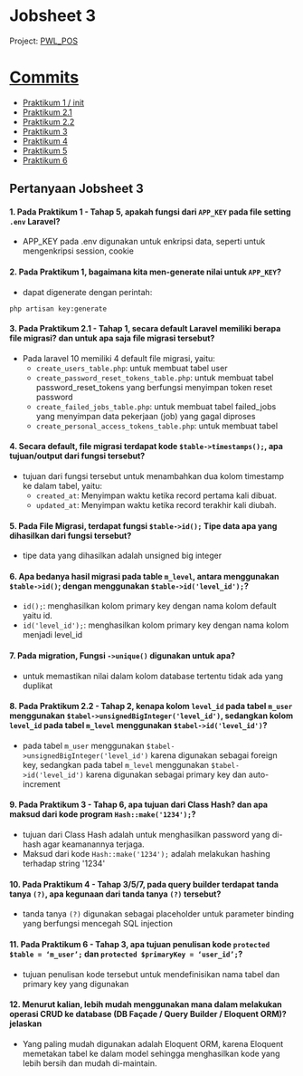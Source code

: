 # Jobsheet 3
Project: [PWL_POS](./week-3/PWL_POS)
# [Commits](https://github.com/Raruu/Polinema.Task/commits/main/Semester-4/WebLanjut/week-3/PWL_POS)
- [Praktikum 1 / init](https://github.com/Raruu/Polinema.Task/commit/724b10d6ccea4719edfaf9cf62c351d5eff6e38b)
- [Praktikum 2.1](https://github.com/Raruu/Polinema.Task/commit/25f3bb00c53860b89a98f2df937efe3ece7683f9)
- [Praktikum 2.2](https://github.com/Raruu/Polinema.Task/commit/180415e32357749044661b1342984fa3dcbe7bf4)
- [Praktikum 3](https://github.com/Raruu/Polinema.Task/commit/f0b7452ea84fccd08c24829d733229834a1168dd)
- [Praktikum 4](https://github.com/Raruu/Polinema.Task/commit/30b34a378739a89326f0d48b7e87e374aa2e4937)
- [Praktikum 5](https://github.com/Raruu/Polinema.Task/commit/a7bbff0972aa8e32ca607792e9852069493cfcfb)
- [Praktikum 6](https://github.com/Raruu/Polinema.Task/commit/346aa0b0f763102b05354e0dc9f9514f69445217)

## Pertanyaan Jobsheet 3
#### 1. Pada Praktikum 1 - Tahap 5, apakah fungsi dari `APP_KEY` pada file setting `.env` Laravel?
- APP_KEY pada .env digunakan untuk enkripsi data, seperti untuk mengenkripsi session, cookie
#### 2. Pada Praktikum 1, bagaimana kita men-generate nilai untuk `APP_KEY`?
- dapat digenerate dengan perintah:
```
php artisan key:generate
```
#### 3. Pada Praktikum 2.1 - Tahap 1, secara default Laravel memiliki berapa file migrasi? dan untuk apa saja file migrasi tersebut?
- Pada laravel 10 memiliki 4 default file migrasi, yaitu:
  - `create_users_table.php`: untuk membuat tabel user
  - `create_password_reset_tokens_table.php`: untuk membuat tabel password_reset_tokens yang berfungsi menyimpan token reset password
  - `create_failed_jobs_table.php`: untuk membuat tabel failed_jobs yang menyimpan data pekerjaan (job) yang gagal diproses
  - `create_personal_access_tokens_table.php`: untuk membuat tabel 
#### 4. Secara default, file migrasi terdapat kode `$table->timestamps();`, apa tujuan/output dari fungsi tersebut?
- tujuan dari fungsi tersebut untuk menambahkan dua kolom timestamp ke dalam tabel, yaitu:
  - `created_at`: Menyimpan waktu ketika record pertama kali dibuat.
  - `updated_at`: Menyimpan waktu ketika record terakhir kali diubah.

#### 5. Pada File Migrasi, terdapat fungsi `$table->id();` Tipe data apa yang dihasilkan dari fungsi tersebut?
- tipe data yang dihasilkan adalah unsigned big integer
#### 6. Apa bedanya hasil migrasi pada table `m_level`, antara menggunakan `$table->id()`; dengan menggunakan `$table->id('level_id');`?
- `id();`: menghasilkan kolom primary key dengan nama kolom default yaitu id.
- `id('level_id');`: menghasilkan kolom primary key dengan nama kolom menjadi level_id

#### 7. Pada migration, Fungsi `->unique()` digunakan untuk apa?
- untuk memastikan nilai dalam kolom database tertentu tidak ada yang duplikat
#### 8. Pada Praktikum 2.2 - Tahap 2, kenapa kolom `level_id` pada tabel `m_user` menggunakan `$tabel->unsignedBigInteger('level_id')`, sedangkan kolom `level_id` pada tabel `m_level` menggunakan `$tabel->id('level_id')`?
- pada tabel `m_user` menggunakan `$tabel->unsignedBigInteger('level_id')` karena digunakan sebagai foreign key, sedangkan pada tabel `m_level` menggunakan `$tabel->id('level_id')` karena digunakan sebagai primary key dan auto-increment
#### 9. Pada Praktikum 3 - Tahap 6, apa tujuan dari Class Hash? dan apa maksud dari kode program `Hash::make('1234');`?
- tujuan dari Class Hash adalah untuk menghasilkan password yang di-hash agar keamanannya terjaga.
- Maksud dari kode `Hash::make('1234');` adalah melakukan hashing terhadap string '1234'
#### 10. Pada Praktikum 4 - Tahap 3/5/7, pada query builder terdapat tanda tanya `(?)`, apa kegunaan dari tanda tanya `(?)` tersebut?
- tanda tanya `(?)` digunakan sebagai placeholder untuk parameter binding yang berfungsi mencegah SQL injection
#### 11. Pada Praktikum 6 - Tahap 3, apa tujuan penulisan kode `protected $table = ‘m_user’;` dan `protected $primaryKey = ‘user_id’;`?
- tujuan penulisan kode tersebut untuk mendefinisikan nama tabel dan primary key yang digunakan
#### 12. Menurut kalian, lebih mudah menggunakan mana dalam melakukan operasi CRUD ke database (DB Façade / Query Builder / Eloquent ORM)? jelaskan
- Yang paling mudah digunakan adalah Eloquent ORM, karena Eloquent memetakan tabel ke dalam model sehingga menghasilkan kode yang lebih bersih dan mudah di-maintain.
